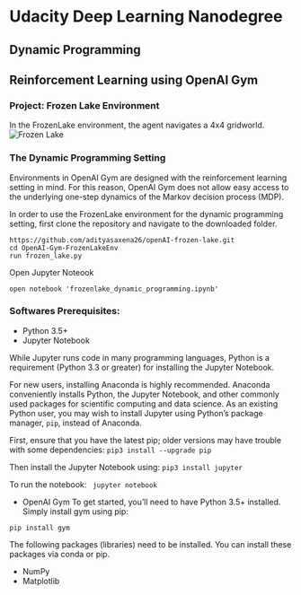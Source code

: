 # Udacity Deep Learning Nanodegree
## Dynamic Programming
## Reinforcement Learning using OpenAI Gym
### Project: Frozen Lake Environment

In the FrozenLake environment, the agent navigates a 4x4 gridworld.
![Frozen Lake](http://eskipaper.com/images/frozen-lake-6.jpg)

### The Dynamic Programming Setting
Environments in OpenAI Gym are designed with the reinforcement learning setting in mind. For this reason, OpenAI Gym does not allow easy access to the underlying one-step dynamics of the Markov decision process (MDP).

In order to use the FrozenLake environment for the dynamic programming setting, first clone the repository and navigate to the downloaded folder.
```
https://github.com/adityasaxena26/openAI-frozen-lake.git
cd OpenAI-Gym-FrozenLakeEnv
run frozen_lake.py
```
Open Jupyter Noteook
```
open notebook 'frozenlake_dynamic_programming.ipynb'
```
### Softwares Prerequisites:
* Python 3.5+
* Jupyter Notebook

While Jupyter runs code in many programming languages, Python is a requirement (Python 3.3 or greater) for installing the Jupyter Notebook.

For new users, installing Anaconda is highly recommended. Anaconda conveniently installs Python, the Jupyter Notebook, and other commonly used packages for scientific computing and data science.
As an existing Python user, you may wish to install Jupyter using Python’s package manager, ```pip```, instead of Anaconda.

First, ensure that you have the latest pip; older versions may have trouble with some dependencies: ```pip3 install --upgrade pip```

Then install the Jupyter Notebook using:
```pip3 install jupyter```

To run the notebook:
``` jupyter notebook```
* OpenAI Gym
To get started, you’ll need to have Python 3.5+ installed. Simply install gym using pip:

```pip install gym```

The following packages (libraries) need to be installed. You can install these packages via conda or pip.
* NumPy
* Matplotlib
